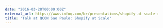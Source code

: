 ```yaml
---
date: "2016-03-28T00:00:00Z"
external_url: https://www.infoq.com/br/presentations/shopify-at-scale-resilience-developer-productivity
title: 'Talk at QCON Sao Paulo: Shopify at Scale'
---
```

